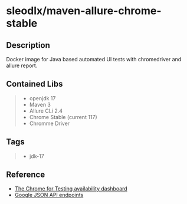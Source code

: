 # sleodlx/maven-allure-chrome-stable
## Description
Docker image for Java based automated UI tests with chromedriver and allure report.

## Contained Libs
> * openjdk 17
> * Maven 3
> * Allure CLi 2.4
> * Chrome Stable (current 117)
> * Chromme Driver

## Tags
> * jdk-17

## Reference
* [The Chrome for Testing availability dashboard](https://googlechromelabs.github.io/chrome-for-testing/)
* [Google JSON API endpoints](https://github.com/GoogleChromeLabs/chrome-for-testing#json-api-endpoints)


